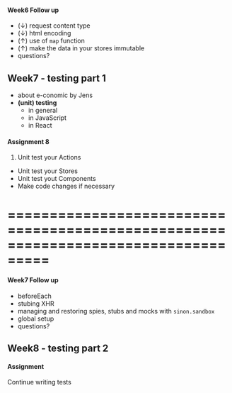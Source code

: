 #### Week6 Follow up
* (↓) request content type
* (↓) html encoding
* (↑) use of `map` function
* (↑) make the data in your stores immutable
* questions?

Week7 - testing part 1
---------------
* about e-conomic by Jens
* **(unit) testing**
  * in general
  * in JavaScript
  * in React
  
#### Assignment 8
1. Unit test your Actions
* Unit test your Stores
* Unit test yout Components
* Make code changes if necessary 

===================================================================================
===================================================================================
#### Week7 Follow up
* beforeEach
* stubing XHR
* managing and restoring spies, stubs and mocks with `sinon.sandbox`
* global setup
* questions?

Week8 - testing part 2
---------------

#### Assignment 
Continue writing tests
